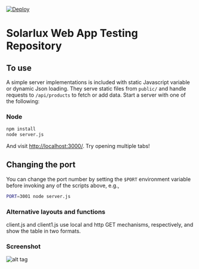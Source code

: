 [![Deploy](https://www.herokucdn.com/deploy/button.png)](https://heroku.com/deploy)

# Solarlux Web App Testing Repository 

## To use

A simple server implementations is included with static Javascript variable or dynamic Json loading. They serve static files from `public/` and handle requests to `/api/products` to fetch or add data. Start a server with one of the following:

### Node

```sh
npm install
node server.js
```
And visit <http://localhost:3000/>. Try opening multiple tabs!
 
## Changing the port

You can change the port number by setting the `$PORT` environment variable before invoking any of the scripts above, e.g.,

```sh
PORT=3001 node server.js
```

### Alternative layouts and functions

client.js and client1.js use local and http GET mechanisms, respectively, and show the table in two formats.

### Screenshot
![alt tag](https://raw.githubusercontent.com/slx-dev/react-testing/master/screenshot.png)
